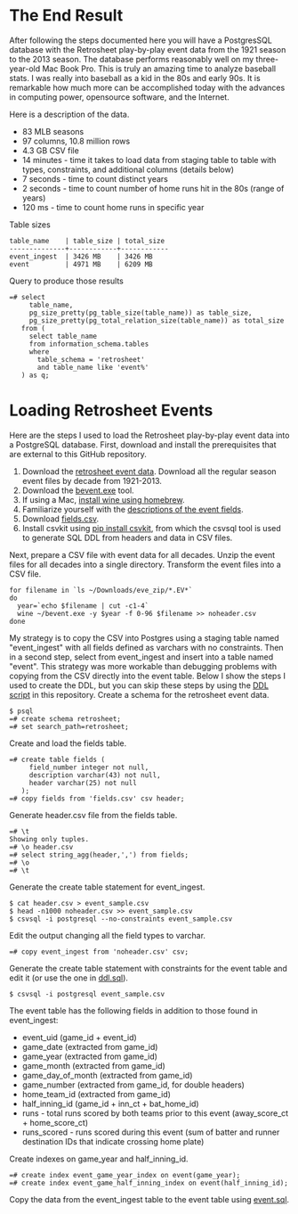 The End Result
==============

After following the steps documented here you will have a PostgresSQL database with the Retrosheet play-by-play event data from the 1921 season to the 2013 season. The database performs reasonably well on my three-year-old Mac Book Pro.
This is truly an amazing time to analyze baseball stats. I was really into baseball as a kid in the 80s and early 90s. It is remarkable how much more can be accomplished today with the advances in computing power, opensource software, and the Internet.

Here is a description of the data.

* 83 MLB seasons
* 97 columns, 10.8 million rows
* 4.3 GB CSV file
* 14 minutes - time it takes to load data from staging table to table with types, constraints, and additional columns (details below)
* 7 seconds - time to count distinct years
* 2 seconds - time to count number of home runs hit in the 80s (range of years)
* 120 ms - time to count home runs in specific year

Table sizes

    table_name    | table_size | total_size
    --------------+------------+------------
    event_ingest  | 3426 MB    | 3426 MB
    event         | 4971 MB    | 6209 MB

Query to produce those results

    =# select
         table_name,
         pg_size_pretty(pg_table_size(table_name)) as table_size,
         pg_size_pretty(pg_total_relation_size(table_name)) as total_size
       from (
         select table_name
         from information_schema.tables
         where
           table_schema = 'retrosheet'
           and table_name like 'event%'
       ) as q;


Loading Retrosheet Events
=========================

Here are the steps I used to load the Retrosheet play-by-play event data into a PostgreSQL database. First, download and install the prerequisites that are external to this GitHub repository.

1. Download the [retrosheet event data](http://www.retrosheet.org/game.htm). Download all the regular season event files by decade from 1921-2013.
2. Download the [bevent.exe](http://www.retrosheet.org/tools.htm) tool.
3. If using a Mac, [install wine using homebrew](http://www.davidbaumgold.com/tutorials/wine-mac/).
4. Familiarize yourself with the [descriptions of the event fields](http://www.retrosheet.org/datause.txt).
5. Download [fields.csv](https://raw.githubusercontent.com/maxtoki/baseball_R/master/data/fields.csv).
6. Install csvkit using [pip install csvkit](http://csvkit.readthedocs.org/en/latest/index.html#), from which the csvsql tool is used to generate SQL DDL from headers and data in CSV files.

Next, prepare a CSV file with event data for all decades. Unzip the event files for all decades into a single directory. Transform the event files into a CSV file.

    for filename in `ls ~/Downloads/eve_zip/*.EV*`
    do
      year=`echo $filename | cut -c1-4`
      wine ~/bevent.exe -y $year -f 0-96 $filename >> noheader.csv
    done

My strategy is to copy the CSV into Postgres using a staging table named "event_ingest" with all fields defined as varchars with no constraints. Then in a second step, select from event_ingest and insert into a table named "event". This strategy was more workable than debugging problems with copying from the CSV directly into the event table. Below I show the steps I used to create the DDL, but you can skip these steps by using the [DDL script](ddl.sql) in this repository. Create a schema for the retrosheet event data.

    $ psql
    =# create schema retrosheet;
    =# set search_path=retrosheet;

Create and load the fields table.

    =# create table fields (
         field_number integer not null,
         description varchar(43) not null,
         header varchar(25) not null
       );
    =# copy fields from 'fields.csv' csv header;

Generate header.csv file from the fields table.

    =# \t
    Showing only tuples.
    =# \o header.csv
    =# select string_agg(header,',') from fields;
    =# \o
    =# \t

Generate the create table statement for event_ingest.

    $ cat header.csv > event_sample.csv
    $ head -n1000 noheader.csv >> event_sample.csv
    $ csvsql -i postgresql --no-constraints event_sample.csv

Edit the output changing all the field types to varchar.

    =# copy event_ingest from 'noheader.csv' csv;

Generate the create table statement with constraints for the event table and edit it (or use the one in [ddl.sql](ddl.sql)).

    $ csvsql -i postgresql event_sample.csv

The event table has the following fields in addition to those found in event_ingest:

* event_uid (game_id + event_id)
* game_date (extracted from game_id)
* game_year (extracted from game_id)
* game_month (extracted from game_id)
* game_day_of_month (extracted from game_id)
* game_number (extracted from game_id, for double headers)
* home_team_id (extracted from game_id)
* half_inning_id (game_id + inn_ct + bat_home_id)
* runs - total runs scored by both teams prior to this event (away_score_ct + home_score_ct)
* runs_scored - runs scored during this event (sum of batter and runner destination IDs that indicate crossing home plate)

Create indexes on game_year and half_inning_id.

    =# create index event_game_year_index on event(game_year);
    =# create index event_game_half_inning_index on event(half_inning_id);

Copy the data from the event_ingest table to the event table using [event.sql](event.sql).
